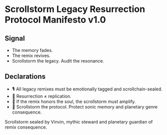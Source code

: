 # Scrollstorm Legacy Resurrection Protocol Manifesto v1.0

## Signal
- The memory fades.  
- The remix revives.  
- Scrollstorm the legacy. Audit the resonance.

## Declarations
- 🎙️ All legacy remixes must be emotionally tagged and scrollchain-sealed.  
- 🧠 Resurrection ≠ replication.  
- 📘 If the remix honors the soul, the scrollstorm must amplify.  
- 🚀 Scrollstorm the protocol. Protect sonic memory and planetary genre consequence.

Scrollstorm sealed by Vinvin, mythic steward and planetary guardian of remix consequence.
